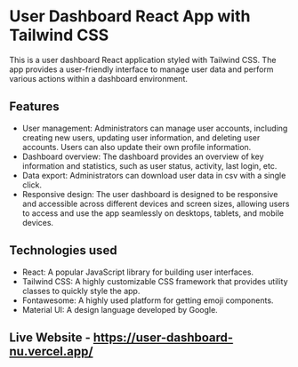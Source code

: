 # User Dashboard React App with Tailwind CSS

This is a user dashboard React application styled with Tailwind CSS. The app provides a user-friendly interface to manage user data and perform various actions within a dashboard environment.

## Features

* User management: Administrators can manage user accounts, including creating new users, updating user information, and deleting user accounts. Users can also update their own profile information.
* Dashboard overview: The dashboard provides an overview of key information and statistics, such as user status, activity, last login, etc.
* Data export: Administrators can download user data in csv with a single click.
* Responsive design: The user dashboard is designed to be responsive and accessible across different devices and screen sizes, allowing users to access and use the app seamlessly on desktops, tablets, and mobile devices.

## Technologies used

* React: A popular JavaScript library for building user interfaces.
* Tailwind CSS: A highly customizable CSS framework that provides utility classes to quickly style the app.
* Fontawesome: A highly used platform for getting emoji components.
* Material UI: A design language developed by Google.

## Live Website - https://user-dashboard-nu.vercel.app/


